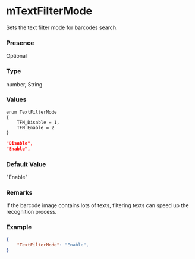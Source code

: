 # mTextFilterMode

Sets the text filter mode for barcodes search.

### Presence

Optional

### Type

number, String

### Values

```CSharp
enum TextFilterMode
{
    TFM_Disable = 1,
    TFM_Enable = 2
}
```

```JSON
"Disable",
"Enable",
```

### Default Value

"Enable"

### Remarks

If the barcode image contains lots of texts, filtering texts can speed up the recognition process.

### Example

```JSON
{
    "TextFilterMode": "Enable",
} 
```